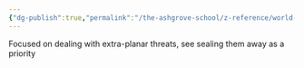 ```yaml
---
{"dg-publish":true,"permalink":"/the-ashgrove-school/z-reference/world-factions/the-cabal/the-men-in-black/league-of-the-brilliant-seal/"}
---
```


Focused on dealing with extra-planar threats, see sealing them away as a priority